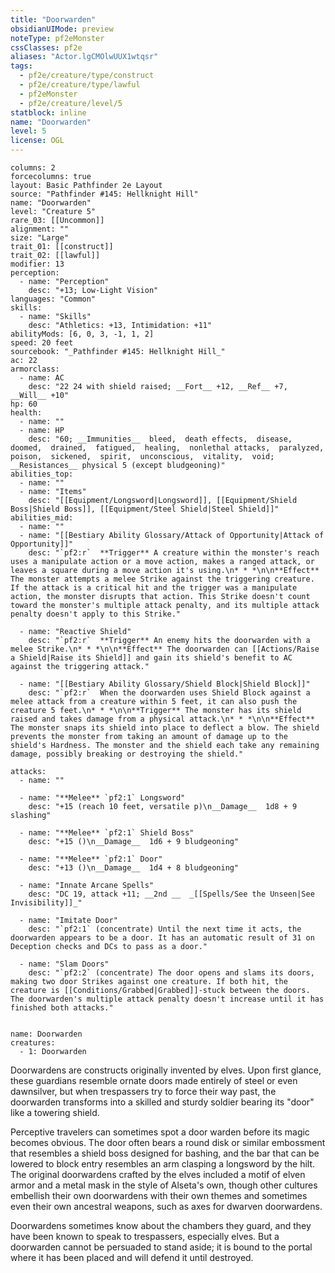 ```yaml
---
title: "Doorwarden"
obsidianUIMode: preview
noteType: pf2eMonster
cssClasses: pf2e
aliases: "Actor.lgCMOlwUUX1wtqsr" 
tags:
  - pf2e/creature/type/construct
  - pf2e/creature/type/lawful
  - pf2eMonster
  - pf2e/creature/level/5
statblock: inline
name: "Doorwarden"
level: 5
license: OGL
---
```


```statblock
columns: 2
forcecolumns: true
layout: Basic Pathfinder 2e Layout
source: "Pathfinder #145: Hellknight Hill"
name: "Doorwarden"
level: "Creature 5"
rare_03: [[Uncommon]]
alignment: ""
size: "Large"
trait_01: [[construct]]
trait_02: [[lawful]]
modifier: 13
perception:
  - name: "Perception"
    desc: "+13; Low-Light Vision"
languages: "Common"
skills:
  - name: "Skills"
    desc: "Athletics: +13, Intimidation: +11"
abilityMods: [6, 0, 3, -1, 1, 2]
speed: 20 feet
sourcebook: "_Pathfinder #145: Hellknight Hill_"
ac: 22
armorclass:
  - name: AC
    desc: "22 24 with shield raised; __Fort__ +12, __Ref__ +7, __Will__ +10"
hp: 60
health:
  - name: ""
  - name: HP
    desc: "60; __Immunities__  bleed,  death effects,  disease,  doomed,  drained,  fatigued,  healing,  nonlethal attacks,  paralyzed,  poison,  sickened,  spirit,  unconscious,  vitality,  void; __Resistances__ physical 5 (except bludgeoning)"
abilities_top:
  - name: ""
  - name: "Items"
    desc: "[[Equipment/Longsword|Longsword]], [[Equipment/Shield Boss|Shield Boss]], [[Equipment/Steel Shield|Steel Shield]]"
abilities_mid:
  - name: ""
  - name: "[[Bestiary Ability Glossary/Attack of Opportunity|Attack of Opportunity]]"
    desc: "`pf2:r`  **Trigger** A creature within the monster's reach uses a manipulate action or a move action, makes a ranged attack, or leaves a square during a move action it's using.\n* * *\n\n**Effect** The monster attempts a melee Strike against the triggering creature. If the attack is a critical hit and the trigger was a manipulate action, the monster disrupts that action. This Strike doesn't count toward the monster's multiple attack penalty, and its multiple attack penalty doesn't apply to this Strike."

  - name: "Reactive Shield"
    desc: "`pf2:r`  **Trigger** An enemy hits the doorwarden with a melee Strike.\n* * *\n\n**Effect** The doorwarden can [[Actions/Raise a Shield|Raise its Shield]] and gain its shield's benefit to AC against the triggering attack."

  - name: "[[Bestiary Ability Glossary/Shield Block|Shield Block]]"
    desc: "`pf2:r`  When the doorwarden uses Shield Block against a melee attack from a creature within 5 feet, it can also push the creature 5 feet.\n* * *\n\n**Trigger** The monster has its shield raised and takes damage from a physical attack.\n* * *\n\n**Effect** The monster snaps its shield into place to deflect a blow. The shield prevents the monster from taking an amount of damage up to the shield's Hardness. The monster and the shield each take any remaining damage, possibly breaking or destroying the shield."

attacks:
  - name: ""

  - name: "**Melee** `pf2:1` Longsword"
    desc: "+15 (reach 10 feet, versatile p)\n__Damage__  1d8 + 9 slashing"

  - name: "**Melee** `pf2:1` Shield Boss"
    desc: "+15 ()\n__Damage__  1d6 + 9 bludgeoning"

  - name: "**Melee** `pf2:1` Door"
    desc: "+13 ()\n__Damage__  1d4 + 8 bludgeoning"

  - name: "Innate Arcane Spells"
    desc: "DC 19, attack +11; __2nd __  _[[Spells/See the Unseen|See Invisibility]]_"

  - name: "Imitate Door"
    desc: "`pf2:1` (concentrate) Until the next time it acts, the doorwarden appears to be a door. It has an automatic result of 31 on Deception checks and DCs to pass as a door."

  - name: "Slam Doors"
    desc: "`pf2:2` (concentrate) The door opens and slams its doors, making two door Strikes against one creature. If both hit, the creature is [[Conditions/Grabbed|Grabbed]]-stuck between the doors. The doorwarden's multiple attack penalty doesn't increase until it has finished both attacks."
 
```

```encounter-table
name: Doorwarden
creatures:
  - 1: Doorwarden
```



Doorwardens are constructs originally invented by elves. Upon first glance, these guardians resemble ornate doors made entirely of steel or even dawnsilver, but when trespassers try to force their way past, the doorwarden transforms into a skilled and sturdy soldier bearing its "door" like a towering shield.

Perceptive travelers can sometimes spot a door warden before its magic becomes obvious. The door often bears a round disk or similar embossment that resembles a shield boss designed for bashing, and the bar that can be lowered to block entry resembles an arm clasping a longsword by the hilt. The original doorwardens crafted by the elves included a motif of elven armor and a metal mask in the style of Alseta's own, though other cultures embellish their own doorwardens with their own themes and sometimes even their own ancestral weapons, such as axes for dwarven doorwardens.

Doorwardens sometimes know about the chambers they guard, and they have been known to speak to trespassers, especially elves. But a doorwarden cannot be persuaded to stand aside; it is bound to the portal where it has been placed and will defend it until destroyed.
